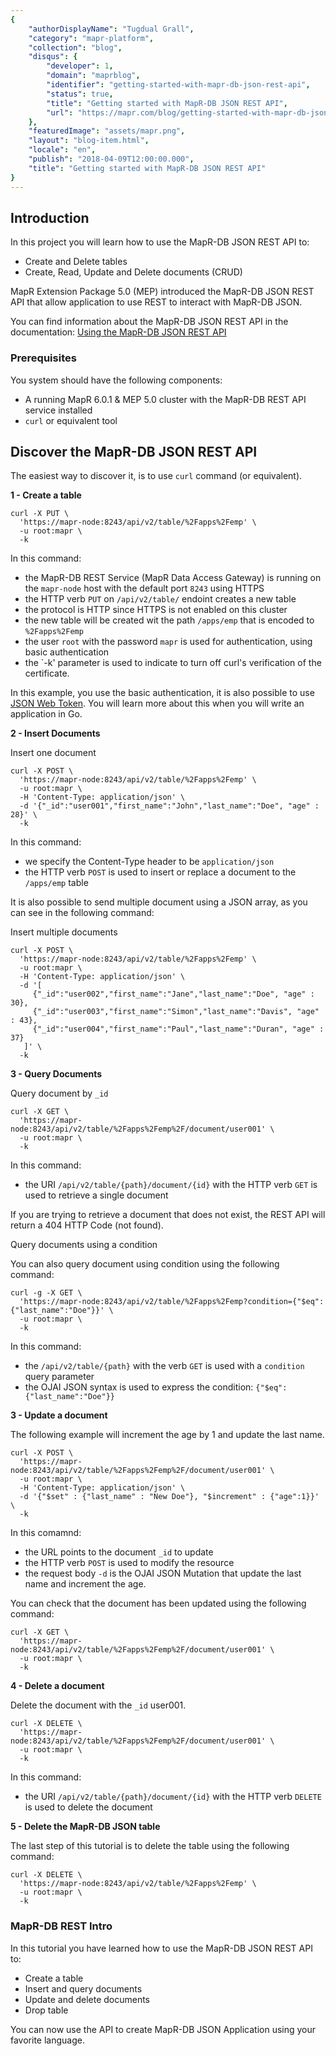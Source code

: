 ```yaml
---
{
    "authorDisplayName": "Tugdual Grall",
    "category": "mapr-platform",
    "collection": "blog",
    "disqus": {
        "developer": 1,
        "domain": "maprblog",
        "identifier": "getting-started-with-mapr-db-json-rest-api",
        "status": true,
        "title": "Getting started with MapR-DB JSON REST API",
        "url": "https://mapr.com/blog/getting-started-with-mapr-db-json-rest-api/"
    },
    "featuredImage": "assets/mapr.png",
    "layout": "blog-item.html",
    "locale": "en",
    "publish": "2018-04-09T12:00:00.000",
    "title": "Getting started with MapR-DB JSON REST API"
}
---
```


## Introduction

In this project you will learn how to use the MapR-DB JSON REST API to:

* Create and Delete tables
* Create, Read, Update and Delete documents (CRUD)


MapR Extension Package 5.0 (MEP) introduced the MapR-DB JSON REST API that allow application to use REST to interact with MapR-DB JSON.

You can find information about the MapR-DB JSON REST API in the documentation: [Using the MapR-DB JSON REST API](https://maprdocs.mapr.com/home/MapR-DB/JSON_DB/UsingMapRDBJSONRESTAPI.html)


### Prerequisites

You system should have the following components:

* A running  MapR 6.0.1 & MEP 5.0 cluster with the MapR-DB REST API service installed
* `curl` or equivalent tool


## Discover the MapR-DB JSON REST API

The easiest way to discover it, is to use `curl` command (or equivalent).

**1 - Create a table**

```
curl -X PUT \
  'https://mapr-node:8243/api/v2/table/%2Fapps%2Femp' \
  -u root:mapr \
  -k 

```

In this command:

* the MapR-DB REST Service (MapR Data Access Gateway) is running on the `mapr-node` host with the default port `8243` using HTTPS
* the HTTP verb `PUT` on `/api/v2/table/` endoint creates a new table
* the protocol is HTTP since HTTPS is not enabled on this cluster
* the new table will be created wit the path  `/apps/emp` that is encoded to `%2Fapps%2Femp`
* the user `root` with the password `mapr` is used  for authentication, using basic authentication
* the `-k' parameter is used to indicate to turn off curl's verification of the certificate. 

In this example, you use the basic authentication, it is also possible to use [JSON Web Token](https://jwt.io/introduction/). You will learn more about this when you will write an application in Go.

**2 - Insert Documents**

Insert one document

```
curl -X POST \
  'https://mapr-node:8243/api/v2/table/%2Fapps%2Femp' \
  -u root:mapr \
  -H 'Content-Type: application/json' \
  -d '{"_id":"user001","first_name":"John","last_name":"Doe", "age" : 28}' \
  -k
```

In this command:

* we specify the Content-Type header to be `application/json`
* the HTTP verb `POST` is used to insert or replace a document to the `/apps/emp` table

It is also possible to send multiple document using a JSON array, as you can see in the following command:

Insert multiple documents

```
curl -X POST \
  'https://mapr-node:8243/api/v2/table/%2Fapps%2Femp' \
  -u root:mapr \
  -H 'Content-Type: application/json' \
  -d '[ 
     {"_id":"user002","first_name":"Jane","last_name":"Doe", "age" : 30}, 
     {"_id":"user003","first_name":"Simon","last_name":"Davis", "age" : 43}, 
     {"_id":"user004","first_name":"Paul","last_name":"Duran", "age" : 37}
   ]' \
  -k
```

**3 - Query Documents**

Query document by `_id`

```
curl -X GET \
  'https://mapr-node:8243/api/v2/table/%2Fapps%2Femp%2F/document/user001' \
  -u root:mapr \
  -k
```

In this command:

* the URI `/api/v2/table/{path}/document/{id}` with the HTTP verb `GET` is used to retrieve a single document

If you are trying to retrieve a document that does not exist, the REST API will return a 404 HTTP Code (not found).

Query documents using a condition

You can also query document using condition using the following command:


```
curl -g -X GET \
  'https://mapr-node:8243/api/v2/table/%2Fapps%2Femp?condition={"$eq":{"last_name":"Doe"}}' \
  -u root:mapr \
  -k
```

In this command:

* the `/api/v2/table/{path}` with the verb `GET` is used with a `condition` query parameter
* the OJAI JSON syntax is used to express the condition: `{"$eq":{"last_name":"Doe"}}`


**3 - Update a document**

The following example will increment the age by 1 and update the last name.

```
curl -X POST \
  'https://mapr-node:8243/api/v2/table/%2Fapps%2Femp%2F/document/user001' \
  -u root:mapr \
  -H 'Content-Type: application/json' \
  -d '{"$set" : {"last_name" : "New Doe"}, "$increment" : {"age":1}}' \
  -k 
```

In this comamnd:

* the URL points to the document `_id` to update
* the HTTP verb `POST` is used to modify the resource
* the request body `-d` is the OJAI JSON Mutation that update the last name and increment the age.


You can check that the document has been updated using the following command:

```
curl -X GET \
  'https://mapr-node:8243/api/v2/table/%2Fapps%2Femp%2F/document/user001' \
  -u root:mapr \
  -k
```


**4 -  Delete a document**

Delete the document with the `_id` user001.

```
curl -X DELETE \
  'https://mapr-node:8243/api/v2/table/%2Fapps%2Femp%2F/document/user001' \
  -u root:mapr \
  -k
```


In this command:

* the URI `/api/v2/table/{path}/document/{id}` with the HTTP verb `DELETE` is used to delete the document

**5 - Delete the MapR-DB JSON table**

The last step of this tutorial is to delete the table using the following command:

```
curl -X DELETE \
  'https://mapr-node:8243/api/v2/table/%2Fapps%2Femp' \
  -u root:mapr \
  -k
```


### MapR-DB REST Intro

In this tutorial you have learned how to use the MapR-DB JSON REST API to:

* Create a table
* Insert and query documents
* Update and delete documents
* Drop table


You can now use the API to create MapR-DB JSON Application using your favorite language.





